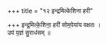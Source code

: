 +++
title = "१२ इन्द्रमित्केशिना हरी"

+++
इन्द्र॒मित्के॒शिना॒ हरी॑ सोम॒पेया॑य वक्षतः ।  
उप॑ य॒ज्ञं सु॒राध॑सम् ॥